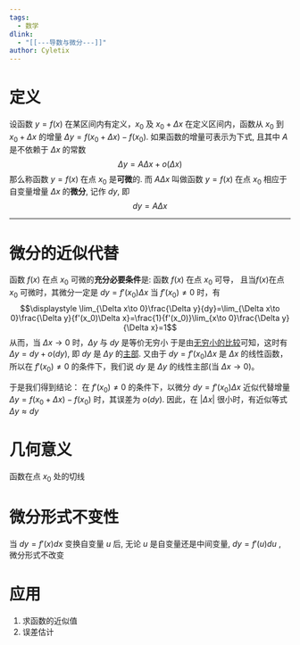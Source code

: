 ```yaml
---
tags: 
  - 数学
dlink:
  - "[[---导数与微分---]]"
author: Cyletix
---
```

# 定义
设函数 $y=f(x)$ 在某区间内有定义，$x_0$ 及 $x_0+\Delta x$ 在定义区间内，函数从 $x_0$ 到 $x_0+\Delta x$ 的增量 $\Delta y=f(x_0+\Delta x)-f(x_0)$. 如果函数的增量可表示为下式, 且其中 $A$ 是不依赖于 $\Delta x$ 的常数
$$\Delta y=A\Delta x+o(\Delta x)$$
那么称函数 $y=f(x)$ 在点 $x_0$ 是**可微**的. 而 $A\Delta x$ 叫做函数 $y=f(x)$ 在点 $x_0$ 相应于自变量增量 $\Delta x$ 的**微分**, 记作 $dy$, 即 $$dy=A\Delta x$$

---
# 微分的近似代替
函数 $f(x)$ 在点 $x_0$ 可微的**充分必要条件**是: 函数 $f(x)$ 在点 $x_0$ 可导，
且当$f(x)$在点 $x_0$ 可微时，其微分一定是 $dy=f'(x_0)\Delta x$
当 $f'(x_0)\neq 0$ 时，有
$$\displaystyle \lim_{\Delta x\to 0}\frac{\Delta y}{dy}=\lim_{\Delta x\to 0}\frac{\Delta y}{f'(x_0)\Delta x}=\frac{1}{f'(x_0)}\lim_{x\to 0}\frac{\Delta y}{\Delta x}=1$$
从而，当 $\Delta x\to0$ 时，$\Delta y$ 与 $dy$ 是等价无穷小
于是由[无穷小的比较](无穷.md##无穷小的比较定理)可知，这时有 $\Delta y=dy+o(dy)$, 即 $dy$ 是 $\Delta y$ 的[主部](无穷.md#主部). 
又由于 $dy=f'(x_0)\Delta x$ 是 $\Delta x$ 的线性函数，所以在 $f'(x_0)\neq0$ 的条件下，我们说 $dy$ 是 $\Delta y$ 的线性主部(当 $\Delta x\to 0$)。

于是我们得到结论：
在 $f'(x_0)\neq0$ 的条件下，以微分 $dy=f'(x_0)\Delta x$ 近似代替增量 $\Delta y=f(x_0+\Delta x)-f(x_0)$ 时，其误差为 $o(dy)$. 因此，在 $|\Delta x|$ 很小时，有近似等式 $\Delta y≈dy$

# 几何意义
函数在点 $x_0$ 处的切线

# 微分形式不变性
当 $dy=f'(x)dx$ 变换自变量 $u$ 后, 无论 $u$ 是自变量还是中间变量, $dy=f'(u)du$ , 微分形式不改变

# 应用
1. 求函数的近似值
2. 误差估计